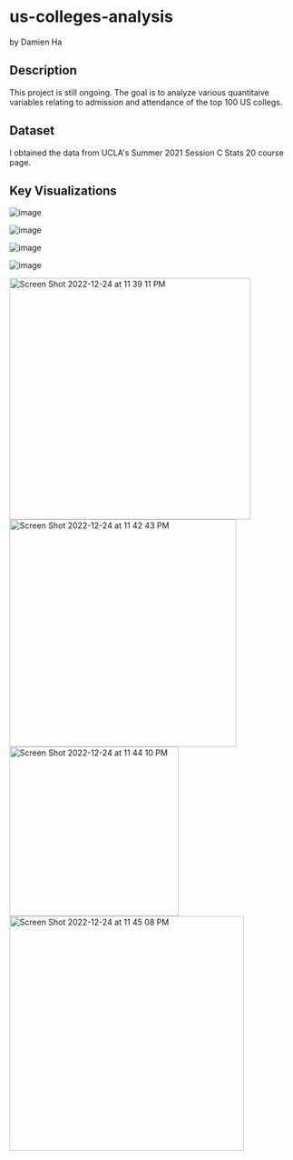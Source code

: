 # us-colleges-analysis
by Damien Ha

## Description
This project is still ongoing. The goal is to analyze various quantitaive variables relating to admission and attendance of the top 100 US collegs. 

## Dataset
I obtained the data from UCLA's Summer 2021 Session C Stats 20 course page.

## Key Visualizations

![image](https://user-images.githubusercontent.com/97273107/209460073-42fdca59-e4b6-4ebc-b6c7-a4d600fca259.png#gh-light-mode-only)

![image](https://user-images.githubusercontent.com/97273107/209460082-9b08ec73-dcd9-4f0e-834c-ef76495b5607.png#gh-light-mode-only)

![image](https://user-images.githubusercontent.com/97273107/209460055-35de74a6-0678-4197-bba1-db96cc8b9928.png#gh-light-mode-only)

![image](https://user-images.githubusercontent.com/97273107/209460093-8c5e54ae-ba9f-434b-a3a8-ed3be4d1932b.png#gh-light-mode-only)

<img width="425" alt="Screen Shot 2022-12-24 at 11 39 11 PM" src="https://user-images.githubusercontent.com/97273107/209460562-732794b5-d86b-4a80-a61e-1aed4621c7b1.png#gh-dark-mode-only">

<img width="400" alt="Screen Shot 2022-12-24 at 11 42 43 PM" src="https://user-images.githubusercontent.com/97273107/209460618-04ba4641-d31e-4922-829b-8cf3af7630fe.png#gh-dark-mode-only">

<img width="298" alt="Screen Shot 2022-12-24 at 11 44 10 PM" src="https://user-images.githubusercontent.com/97273107/209460640-ee706a77-0b5a-4c21-bb8b-a84ab63954c4.png#gh-dark-mode-only">

<img width="413" alt="Screen Shot 2022-12-24 at 11 45 08 PM" src="https://user-images.githubusercontent.com/97273107/209460656-79b65902-6a66-4c2c-bf66-66953d1dd433.png#gh-dark-mode-only">

